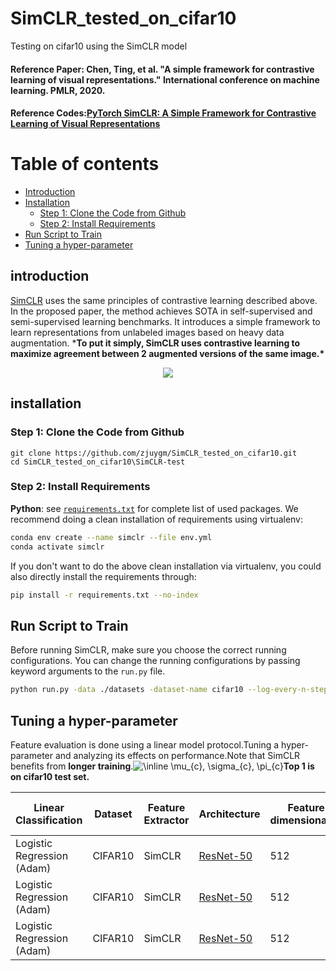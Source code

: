 # SimCLR_tested_on_cifar10

Testing on cifar10 using the SimCLR model
#### Reference Paper: Chen, Ting, et al. "A simple framework for contrastive learning of visual representations." International conference on machine learning. PMLR, 2020.
#### Reference Codes:[PyTorch SimCLR: A Simple Framework for Contrastive Learning of Visual Representations](https://github.com/sthalles/SimCLR)


Table of contents
=================
   * [Introduction](#introduction)
   * [Installation](#installation)
        * [Step 1: Clone the Code from Github](#Step-1-Clone-the-Code-from-Github)
        * [Step 2: Install Requirements](#Step-2-Install-Requirements)
   * [Run  Script  to Train](#Run-Script-to-Train)
   * [Tuning a hyper-parameter](#Tuning-a-hyper-parameter)

## introduction
[SimCLR](https://sthalles.github.io/simple-self-supervised-learning/#1) uses the same principles of contrastive learning described above. In the proposed paper, the method achieves SOTA in self-supervised and semi-supervised learning benchmarks. It introduces a simple framework to learn representations from unlabeled images based on heavy data augmentation. ***To put it simply, SimCLR uses contrastive learning to maximize agreement between 2 augmented versions of the same image.\***

<div align="center">
  <img src="https://camo.githubusercontent.com/47395e06a77f8d3a10579a0d0d48aa4d1a3227e044f32b4eb92bb829b39cbec1/68747470733a2f2f737468616c6c65732e6769746875622e696f2f6173736574732f636f6e74726173746976652d73656c662d737570657276697365642f636f7665722e706e67"  />
</div>

## installation

### Step 1: Clone the Code from Github

```
git clone https://github.com/zjuygm/SimCLR_tested_on_cifar10.git
cd SimCLR_tested_on_cifar10\SimCLR-test
```

### Step 2: Install Requirements

**Python**: see [`requirements.txt`](https://github.com/zjuygm/SimCLR_tested_on_cifar10/blob/main/SimCLR-test/requirements.txt) for complete list of used packages. We recommend doing a clean installation of requirements using virtualenv:

```bash
conda env create --name simclr --file env.yml
conda activate simclr
```

If you don't want to do the above clean installation via virtualenv, you could also directly install the requirements through:
```bash
pip install -r requirements.txt --no-index
```


## Run Script to Train
Before running SimCLR, make sure you choose the correct running configurations. You can change the running configurations by passing keyword arguments to the `run.py` file.
```bash
python run.py -data ./datasets -dataset-name cifar10 --log-every-n-steps 100 --epochs 100 
```

## Tuning a hyper-parameter

Feature evaluation is done using a linear model protocol.Tuning a hyper-parameter and analyzing its effects on performance.Note that SimCLR benefits from **longer training**.<img src="https://latex.codecogs.com/svg.image?\inline&space;\mu_{c},&space;\sigma_{c},&space;\pi_{c}" title="\inline \mu_{c}, \sigma_{c}, \pi_{c}" />**Top 1 is  on cifar10  test set.**

| Linear Classification      | Dataset | Feature Extractor | Architecture                                                 | Feature dimensionality | Projection Head dimensionality | Epochs | Top1 % |
| -------------------------- | ------- | ----------------- | ------------------------------------------------------------ | ---------------------- | ------------------------------ | ------ | ------ |
| Logistic Regression (Adam) | CIFAR10 | SimCLR            | [ResNet-50](https://drive.google.com/open?id=1lc2aoVtrAetGn0PnTkOyFzPCIucOJq7C) | 512                    | 128                            | 100    | 65.625 |
| Logistic Regression (Adam) | CIFAR10 | SimCLR            | [ResNet-50](https://drive.google.com/open?id=1lc2aoVtrAetGn0PnTkOyFzPCIucOJq7C) | 512                    | 128                            | 150    | 71.093 |
| Logistic Regression (Adam) | CIFAR10 | SimCLR            | [ResNet-50](https://drive.google.com/open?id=1lc2aoVtrAetGn0PnTkOyFzPCIucOJq7C) | 512                    | 128                            | 200    | 73.242 |





